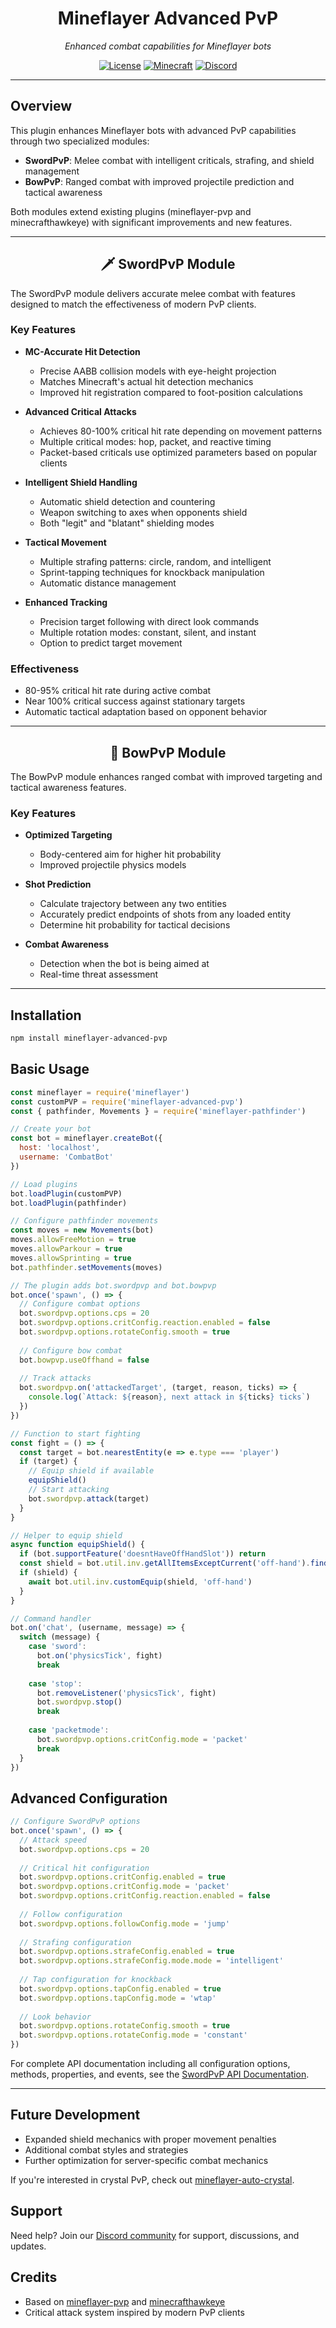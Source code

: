 <div align="center">

# Mineflayer Advanced PvP

*Enhanced combat capabilities for Mineflayer bots*

[![License](https://img.shields.io/badge/license-MIT-green.svg)](https://opensource.org/licenses/MIT)
[![Minecraft](https://img.shields.io/badge/MC-1.8--1.19-brightgreen.svg)](https://www.minecraft.net/)
[![Discord](https://img.shields.io/badge/chat-on%20discord-7289da.svg)](https://discord.gg/ytKSJPbUX6)

</div>

---

## Overview

This plugin enhances Mineflayer bots with advanced PvP capabilities through two specialized modules:

- **SwordPvP**: Melee combat with intelligent criticals, strafing, and shield management
- **BowPvP**: Ranged combat with improved projectile prediction and tactical awareness

Both modules extend existing plugins (mineflayer-pvp and minecrafthawkeye) with significant improvements and new features.

---

<h2 align="center">🗡️ SwordPvP Module</h2>

The SwordPvP module delivers accurate melee combat with features designed to match the effectiveness of modern PvP clients.

### Key Features

- **MC-Accurate Hit Detection**
  - Precise AABB collision models with eye-height projection
  - Matches Minecraft's actual hit detection mechanics
  - Improved hit registration compared to foot-position calculations

- **Advanced Critical Attacks**
  - Achieves 80-100% critical hit rate depending on movement patterns
  - Multiple critical modes: hop, packet, and reactive timing
  - Packet-based criticals use optimized parameters based on popular clients

- **Intelligent Shield Handling**
  - Automatic shield detection and countering
  - Weapon switching to axes when opponents shield
  - Both "legit" and "blatant" shielding modes

- **Tactical Movement**
  - Multiple strafing patterns: circle, random, and intelligent
  - Sprint-tapping techniques for knockback manipulation
  - Automatic distance management

- **Enhanced Tracking**
  - Precision target following with direct look commands
  - Multiple rotation modes: constant, silent, and instant
  - Option to predict target movement

### Effectiveness

- 80-95% critical hit rate during active combat
- Near 100% critical success against stationary targets
- Automatic tactical adaptation based on opponent behavior

---

<h2 align="center">🏹 BowPvP Module</h2>

The BowPvP module enhances ranged combat with improved targeting and tactical awareness features.

### Key Features

- **Optimized Targeting**
  - Body-centered aim for higher hit probability
  - Improved projectile physics models

- **Shot Prediction**
  - Calculate trajectory between any two entities
  - Accurately predict endpoints of shots from any loaded entity
  - Determine hit probability for tactical decisions

- **Combat Awareness**
  - Detection when the bot is being aimed at
  - Real-time threat assessment

---

## Installation

```bash
npm install mineflayer-advanced-pvp
```

## Basic Usage

```javascript
const mineflayer = require('mineflayer')
const customPVP = require('mineflayer-advanced-pvp')
const { pathfinder, Movements } = require('mineflayer-pathfinder')

// Create your bot
const bot = mineflayer.createBot({
  host: 'localhost',
  username: 'CombatBot'
})

// Load plugins
bot.loadPlugin(customPVP)
bot.loadPlugin(pathfinder)

// Configure pathfinder movements
const moves = new Movements(bot)
moves.allowFreeMotion = true
moves.allowParkour = true
moves.allowSprinting = true
bot.pathfinder.setMovements(moves)

// The plugin adds bot.swordpvp and bot.bowpvp
bot.once('spawn', () => {
  // Configure combat options
  bot.swordpvp.options.cps = 20
  bot.swordpvp.options.critConfig.reaction.enabled = false
  bot.swordpvp.options.rotateConfig.smooth = true
  
  // Configure bow combat
  bot.bowpvp.useOffhand = false
  
  // Track attacks
  bot.swordpvp.on('attackedTarget', (target, reason, ticks) => {
    console.log(`Attack: ${reason}, next attack in ${ticks} ticks`)
  })
})

// Function to start fighting
const fight = () => {
  const target = bot.nearestEntity(e => e.type === 'player')
  if (target) {
    // Equip shield if available
    equipShield()
    // Start attacking
    bot.swordpvp.attack(target)
  }
}

// Helper to equip shield
async function equipShield() {
  if (bot.supportFeature('doesntHaveOffHandSlot')) return
  const shield = bot.util.inv.getAllItemsExceptCurrent('off-hand').find(e => e.name === 'shield')
  if (shield) {
    await bot.util.inv.customEquip(shield, 'off-hand')
  }
}

// Command handler
bot.on('chat', (username, message) => {
  switch (message) {
    case 'sword':
      bot.on('physicsTick', fight)
      break
    
    case 'stop':
      bot.removeListener('physicsTick', fight)
      bot.swordpvp.stop()
      break
      
    case 'packetmode':
      bot.swordpvp.options.critConfig.mode = 'packet'
      break
  }
})
```

## Advanced Configuration

```javascript
// Configure SwordPvP options
bot.once('spawn', () => {
  // Attack speed
  bot.swordpvp.options.cps = 20
  
  // Critical hit configuration
  bot.swordpvp.options.critConfig.enabled = true
  bot.swordpvp.options.critConfig.mode = 'packet'
  bot.swordpvp.options.critConfig.reaction.enabled = false
  
  // Follow configuration
  bot.swordpvp.options.followConfig.mode = 'jump'
  
  // Strafing configuration
  bot.swordpvp.options.strafeConfig.enabled = true
  bot.swordpvp.options.strafeConfig.mode.mode = 'intelligent'
  
  // Tap configuration for knockback
  bot.swordpvp.options.tapConfig.enabled = true
  bot.swordpvp.options.tapConfig.mode = 'wtap'
  
  // Look behavior
  bot.swordpvp.options.rotateConfig.smooth = true
  bot.swordpvp.options.rotateConfig.mode = 'constant'
})
```

For complete API documentation including all configuration options, methods, properties, and events, see the [SwordPvP API Documentation](src/swordpvp/API.md).

---

## Future Development

- Expanded shield mechanics with proper movement penalties
- Additional combat styles and strategies
- Further optimization for server-specific combat mechanics

If you're interested in crystal PvP, check out [mineflayer-auto-crystal](https://github.com/nxg-org/mineflayer-auto-crystal).

## Support

Need help? Join our [Discord community](https://discord.gg/ytKSJPbUX6) for support, discussions, and updates.

## Credits

- Based on [mineflayer-pvp](https://github.com/PrismarineJS/mineflayer-pvp) and [minecrafthawkeye](https://github.com/sefirosweb/minecraftHawkEye)
- Critical attack system inspired by modern PvP clients